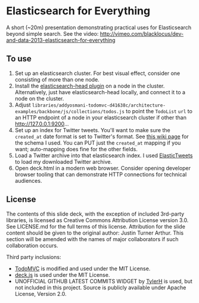 Elasticsearch for Everything
============================
A short (~20m) presentation demonstrating practical uses for Elasticsearch beyond simple search.
See the video: http://vimeo.com/blacklocus/dev-and-data-2013-elasticsearch-for-everything

## To use
1.  Set up an elasticsearch cluster. For best visual effect, consider one consisting of more than one node.
2.  Install the [elasticsearch-head plugin](http://mobz.github.com/elasticsearch-head/) on a node in the cluster.
    Alternatively, just have elasticsearch-head locally, and connect it to a node on the cluster.
3.  Adjust `libraries/addyosmani-todomvc-d41638c/architecture-examples/backbone/js/collections/todos.js` to point the
    `TodoList` `url` to an HTTP endpoint of a node in your elasticsearch cluster if other than http://127.0.0.1:9200...
4.  Set up an index for Twitter tweets. You'll want to make sure the `created_at` date format is set to Twitter's
    format. See [this wiki page](https://github.com/JustinTArthur/ElasticsearchForEverything/wiki/Tweets-Schema) for the
    schema I used. You can PUT just the `created_at` mapping if you want; auto-mapping does fine for the other
    fields.
5.  Load a Twitter archive into that elasticsearch index. I used
    [ElasticTweets](https://github.com/AdaTheDev/ElasticTweets) to load my downloaded Twitter archive.
6.  Open deck.html in a modern web browser. Consider opening developer browser tooling that can demonstrate HTTP
    connections for technical audiences.

## License
The contents of this slide deck, with the exception of included 3rd-party libraries, is licensed as Creative Commons
Attribution License version 3.0. See LICENSE.md for the full terms of this license. Attribution for the slide content
should be given to the original author: Justin Turner Arthur.
This section will be amended with the names of major collaborators if such collaboration occurs.

Third party inclusions:

*   [TodoMVC](https://github.com/addyosmani/todomvc/) is modified and used under the MIT License.
*   [deck.js](https://github.com/imakewebthings/deck.js) is used under the MIT License.
*   UNOFFICIAL GITHUB LATEST COMMITS WIDGET by [TylerH](https://github.com/TylerLH/) is used, but not included in this
project. Source is publicly available under Apache License, Version 2.0.